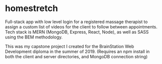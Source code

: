 # homestretch
Full-stack app with low level login for a registered massage therapist to assign a custom list of videos for the client to follow between appointments. Tech stack is MERN (MongoDB, Express, React, Node), as well as SASS using the BEM methodology.

This was my capstone project I created for the BrainStation Web Development diploma in the summer of 2019.
(Requires an npm install in both the client and server directories, and MongoDB connection string)
